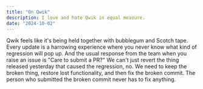 ```yaml
---
title: "On Qwik"
description: I love and hate Qwik in equal measure.
date: "2024-10-02"
---
```


Qwik feels like it's being held together with bubblegum and Scotch tape.
Every update is a harrowing experience where you never know what kind of regression will pop up.
And the usual response from the team when you raise an issue is "Care to submit a PR?"
We can't just revert the thing released yesterday that caused the regression, no.
We need to keep the broken thing, restore lost functionality, and then fix the broken commit.
The person who submitted the broken commit never has to fix anything.
